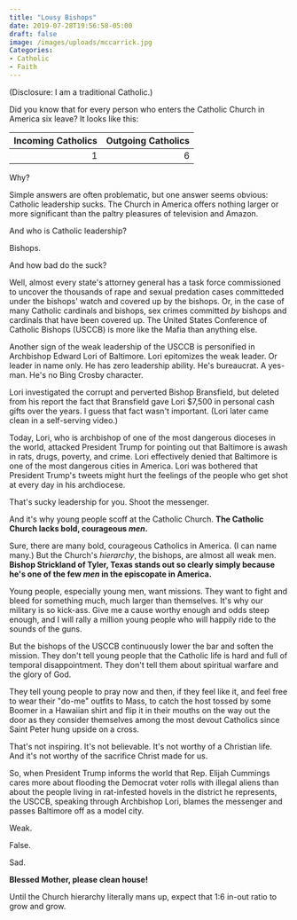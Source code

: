 ```yaml
---
title: "Lousy Bishops"
date: 2019-07-28T19:56:58-05:00
draft: false
image: /images/uploads/mccarrick.jpg
Categories:
- Catholic
- Faith
---
```

(Disclosure: I am a traditional Catholic.)

Did you know that for every person who enters the Catholic Church in America six leave? It looks like this:

Incoming Catholics | Outgoing Catholics
---: | ---:
1 | 6

Why? 

Simple answers are often problematic, but one answer seems obvious: Catholic leadership sucks. The Church in America offers nothing larger or more significant than the paltry pleasures of television and Amazon. 

And who is Catholic leadership? 

Bishops. 

And how bad do the suck?

Well, almost every state's attorney general has a task force commissioned to uncover the thousands of rape and sexual predation cases committeded under the bishops' watch and covered up by the bishops. Or, in the case of many Catholic cardinals and bishops, sex crimes committed _by_ bishops and cardinals that have been covered up. The United States Conference of Catholic Bishops (USCCB) is more like the Mafia than anything else. 

Another sign of the weak leadership of the USCCB is  personified in Archbishop Edward Lori of Baltimore. Lori epitomizes the weak leader. Or leader in name only. He has zero leadership ability. He's bureaucrat. A yes-man. He's no Bing Crosby character. 

Lori investigated the corrupt and perverted Bishop Bransfield, but deleted from his report the fact that Bransfield gave Lori $7,500 in personal cash gifts over the years. I guess that fact wasn't important. (Lori later came clean in a self-serving video.)

Today, Lori, who is archbishop of one of the most dangerous dioceses in the world, attacked President Trump for pointing out that Baltimore is awash in rats, drugs, poverty, and crime. Lori effectively denied that Baltimore is one of the most dangerous cities in America. Lori was bothered that President Trump's tweets might hurt the feelings of the people who get shot at every day in his archdiocese. 

That's sucky leadership for you. Shoot the messenger. 

And it's why young people scoff at the Catholic Church. **The Catholic Church lacks bold, courageous *men*.** 

Sure, there are many bold, courageous Catholics in America. (I can name many.) But the Church's *hierarchy*, the bishops, are almost all weak men. **Bishop Strickland of Tyler, Texas stands out so clearly simply because he's one of the few *men* in the episcopate in America.** 

Young people, especially young men, want missions. They want to fight and bleed for something much, much larger than themselves. It's why our military is so kick-ass. Give me a cause worthy enough and odds steep enough, and I will rally a million young people who will happily ride to the sounds of the guns. 

But the bishops of the USCCB continuously lower the bar and soften the mission. They don't tell young people that the Catholic life is hard and full of temporal disappointment. They don't tell them about spiritual warfare and the glory of God.  

They tell young people to pray now and then, if they feel like it, and feel free to wear their "do-me" outfits to Mass, to catch the host tossed by some Boomer in a Hawaiian shirt and flip it in their mouths on the way out the door as they consider themselves among the most devout Catholics since Saint Peter hung upside on a cross.

That's not inspiring. It's not believable. It's not worthy of a Christian life. And it's not worthy of the sacrifice Christ made for us. 

So, when President Trump informs the world that Rep. Elijah Cummings cares more about flooding the Democrat voter rolls with illegal aliens than about the people living in rat-infested hovels in the district he represents, the USCCB, speaking through Archbishop Lori, blames the messenger and passes Baltimore off as a model city. 

Weak. 

False. 

Sad.

**Blessed Mother, please clean house!**

Until the Church hierarchy literally mans up, expect that 1:6 in-out ratio to grow and grow. 